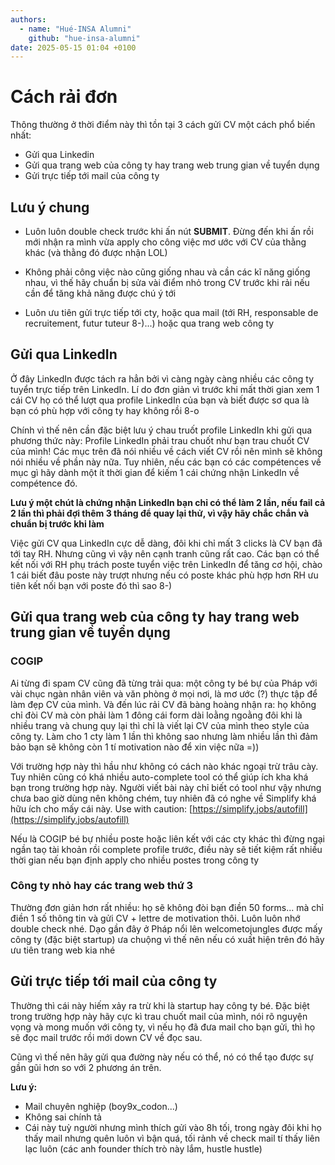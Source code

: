 ```yaml
---
authors:
  - name: "Hué-INSA Alumni"
    github: "hue-insa-alumni"
date: 2025-05-15 01:04 +0100
---
```


# Cách rải đơn

Thông thường ở thời điểm này thì tồn tại 3 cách gửi CV một cách phổ biến nhất:

- Gửi qua Linkedin
- Gửi qua trang web của công ty hay trang web trung gian về tuyển dụng
- Gửi trực tiếp tới mail của công ty

## Lưu ý chung

- Luôn luôn double check trước khi ấn nút **SUBMIT**. Đừng đến khi ấn rồi mới nhận ra mình vừa apply cho công việc mơ ước với CV của thằng khác (và thằng đó được nhận LOL)

- Không phải công việc nào cũng giống nhau và cần các kĩ năng giống nhau, vì thế hãy chuẩn bị sửa vài điểm nhỏ trong CV trước khi rải nếu cần để tăng khả năng được chú ý tới

- Luôn ưu tiên gửi trực tiếp tới cty, hoặc qua mail (tới RH, responsable de recruitement, futur tuteur 8-)...) hoặc qua trang web công ty

## Gửi qua LinkedIn

Ở đây LinkedIn được tách ra hẳn bởi vì càng ngày càng nhiều các công ty tuyển trực tiếp trên LinkedIn. Lí do đơn giản vì trước khi mất thời gian xem 1 cái CV họ có thể lượt qua profile LinkedIn của bạn và biết được sơ qua là bạn có phù hợp với công ty hay không rồi 8-o

Chính vì thế nên cần đặc biệt lưu ý chau truốt profile LinkedIn khi gửi qua phương thức này: Profile LinkedIn phải trau chuốt như bạn trau chuốt CV của mình! Các mục trên đã nói nhiều về cách viết CV rồi nên mình sẽ không nói nhiều về phần này nữa. Tuy nhiên, nếu các bạn có các compétences về mục gì hãy dành một ít thời gian để kiếm 1 cái chứng nhận LinkedIn về compétence đó.

**Lưu ý một chút là chứng nhận LinkedIn bạn chỉ có thể làm 2 lần, nếu fail cả 2 lần thì phải đợi thêm 3 tháng để quay lại thử, vì vậy hãy chắc chắn và chuẩn bị trước khi làm**

Việc gửi CV qua LinkedIn cực dễ dàng, đôi khi chỉ mất 3 clicks là CV bạn đã tới tay RH. Nhưng cũng vì vậy nên cạnh tranh cũng rất cao. Các bạn có thể kết nối với RH phụ trách poste tuyển việc trên LinkedIn để tăng cơ hội, chào 1 cái biết đâu poste này trượt nhưng nếu có poste khác phù hợp hơn RH ưu tiên kết nối bạn với poste đó thì sao 8-)

## Gửi qua trang web của công ty hay trang web trung gian về tuyển dụng

### COGIP

Ai từng đi spam CV cũng đã từng trải qua: một công ty bé bự của Pháp với vài chục ngàn nhân viên và văn phòng ở mọi nơi, là mơ ước (?) thực tập để làm đẹp CV của mình. Và đến lúc rải CV đã bàng hoàng nhận ra: họ không chỉ đòi CV mà còn phải làm 1 đông cái form dài loằng ngoằng đôi khi là nhiều trang và chung quy lại thì chỉ là viết lại CV của mình theo style của công ty. Làm cho 1 cty làm 1 lần thì không sao nhưng làm nhiều lần thì đảm bảo bạn sẽ không còn 1 tí motivation nào để xin việc nữa =))

Với trường hợp này thì hầu như không có cách nào khác ngoại trừ trâu cày. Tuy nhiên cũng có khá nhiều auto-complete tool có thể giúp ích kha khá bạn trong trường hợp này. Người viết bài này chỉ biết có tool như vậy nhưng chưa bao giờ dùng nên không chém, tuy nhiên đã có nghe về Simplify khá hữu ích cho mấy cái này. Use with caution: [https://simplify.jobs/autofill](https://simplify.jobs/autofill)

Nếu là COGIP bé bự nhiều poste hoặc liên kết với các cty khác thì đừng ngại ngần taọ tài khoản rồi complete profile trước, điều này sẽ tiết kiệm rất nhiều thời gian nếu bạn định apply cho nhiều postes trong công ty

### Công ty nhỏ hay các trang web thứ 3

Thường đơn giản hơn rất nhiều: họ sẽ không đòi bạn điền 50 forms... mà chỉ điền 1 số thông tin và gửi CV + lettre de motivation thôi. Luôn luôn nhớ double check nhé. Dạo gần đây ở Pháp nổi lên welcometojungles được mấy công ty (đặc biệt startup) ưa chuộng vì thế nên nếu có xuất hiện trên đó hãy ưu tiên trang web kia nhé

## Gửi trực tiếp tới mail của công ty

Thường thì cái này hiếm xảy ra trừ khi là startup hay công ty bé. Đặc biệt trong trường hợp này hãy cực kì trau chuốt mail của mình, nói rõ nguyện vọng và mong muốn với công ty, vì nếu họ đã đưa mail cho bạn gửi, thì họ sẽ đọc mail trước rồi mới down CV về đọc sau.

Cũng vì thế nên hãy gửi qua đường này nếu có thể, nó có thể tạo được sự gần gũi hơn so với 2 phương án trên.

**Lưu ý:**

- Mail chuyên nghiệp (boy9x_codon...)
- Không sai chính tả
- Cái này tuỳ người nhưng mình thích gửi vào 8h tối, trong ngày đôi khi họ thấy mail nhưng quên luôn vì bận quá, tối rảnh về check mail tí thấy liên lạc luôn (các anh founder thích trò này lắm, hustle hustle)
